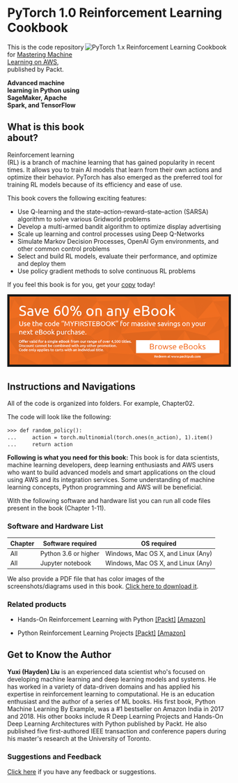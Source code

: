 # PyTorch 1.0 Reinforcement Learning Cookbook

<a href="https://www.packtpub.com/in/data/pytorch-1-0-reinforcement-learning-cookbook"><img src="https://www.packtpub.com/media/catalog/product/cache/e4d64343b1bc593f1c5348fe05efa4a6/9/7/9781838551964-original.jpeg" alt="PyTorch 1.x Reinforcement Learning Cookbook" height="256px" align="right"></a>

This is the code repository for [Mastering Machine Learning on AWS](https://www.packtpub.com/in/big-data-and-business-intelligence/mastering-machine-learning-aws), published by Packt.

**Advanced machine learning in Python using SageMaker, Apache Spark, and TensorFlow**

## What is this book about?
	
Reinforcement learning (RL) is a branch of machine learning that has gained popularity in recent times. It allows you to train AI models that learn from their own actions and optimize their behavior. PyTorch has also emerged as the preferred tool for training RL models because of its efficiency and ease of use.

This book covers the following exciting features:
* Use Q-learning and the state–action–reward–state–action (SARSA) algorithm to solve various Gridworld problems
* Develop a multi-armed bandit algorithm to optimize display advertising
* Scale up learning and control processes using Deep Q-Networks
* Simulate Markov Decision Processes, OpenAI Gym environments, and other common control problems
* Select and build RL models, evaluate their performance, and optimize and deploy them
* Use policy gradient methods to solve continuous RL problems

If you feel this book is for you, get your [copy](https://www.amazon.com/Mastering-Machine-Learning-AWS-TensorFlow/dp/1789349796) today!

<a href="https://www.packtpub.com/?utm_source=github&utm_medium=banner&utm_campaign=GitHubBanner"><img src="https://raw.githubusercontent.com/PacktPublishing/GitHub/master/GitHub.png" 
alt="https://www.packtpub.com/" border="5" /></a>

## Instructions and Navigations
All of the code is organized into folders. For example, Chapter02.

The code will look like the following:
```
>>> def random_policy():
...     action = torch.multinomial(torch.ones(n_action), 1).item()
...     return action
```

**Following is what you need for this book:**
This book is for data scientists, machine learning developers, deep learning enthusiasts and AWS users who want to build advanced models and smart applications on the cloud using AWS and its integration services. Some understanding of machine learning concepts, Python programming and AWS will be beneficial.	

With the following software and hardware list you can run all code files present in the book (Chapter 1-11).
### Software and Hardware List
| Chapter | Software required | OS required |
| -------- | ------------------------------------ | ----------------------------------- |
| All | Python 3.6 or higher | Windows, Mac OS X, and Linux (Any) |
| All | Jupyter notebook | Windows, Mac OS X, and Linux (Any) |

We also provide a PDF file that has color images of the screenshots/diagrams used in this book. [Click here to download it](https://www.packtpub.com/sites/default/files/downloads/9781789349795_ColorImages.pdf).

### Related products
* Hands-On Reinforcement Learning with Python [[Packt]](https://www.packtpub.com/in/big-data-and-business-intelligence/hands-reinforcement-learning-python) [[Amazon]](https://www.amazon.in/Hands-Reinforcement-Learning-Python-reinforcement/dp/1788836529)

* Python Reinforcement Learning Projects [[Packt]](https://www.packtpub.com/in/big-data-and-business-intelligence/python-reinforcement-learning-projects) [[Amazon]](https://www.amazon.in/Python-Reinforcement-Learning-Projects-hands/dp/1788991613)

## Get to Know the Author
**Yuxi (Hayden) Liu** is an experienced data scientist who's focused on developing machine learning and deep learning models and systems. He has worked in a variety of data-driven domains and has applied his expertise in reinforcement learning to computational. He is an education enthusiast and the author of a series of ML books. His first book, Python Machine Learning By Example, was a #1 bestseller on Amazon India in 2017 and 2018. His other books include R Deep Learning Projects and Hands-On Deep Learning Architectures with Python published by Packt. He also published five first-authored IEEE transaction and conference papers during his master's research at the University of Toronto.


### Suggestions and Feedback
[Click here](https://docs.google.com/forms/d/e/1FAIpQLSdy7dATC6QmEL81FIUuymZ0Wy9vH1jHkvpY57OiMeKGqib_Ow/viewform) if you have any feedback or suggestions.


